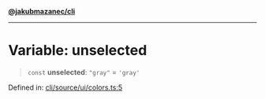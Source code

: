 [**@jakubmazanec/cli**](../../../../README.md)

---

# Variable: unselected

> `const` **unselected**: `"gray"` = `'gray'`

Defined in:
[cli/source/ui/colors.ts:5](https://github.com/jakubmazanec/tools/blob/a9ba87d349a220bbed24d161794f90a6ba6009e5/packages/cli/source/ui/colors.ts#L5)
